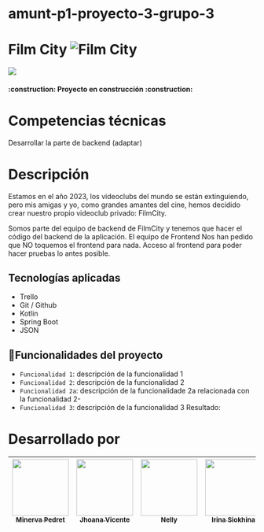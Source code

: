 # amunt-p1-proyecto-3-grupo-3

<h1 aling="center">
Film City
<img src="C:\Users\miner\Downloads\image (1).png" alt="Film City">
</h1>

<p aling="left">
<img src="https://img.shields.io/badge/STATUS-EN%20DESAROLLO-green">
</p>

<h4 aling="center">
:construction: Proyecto en construcción :construction:
</h4>

# Competencias técnicas

Desarrollar la parte de backend (adaptar)


# Descripción

Estamos en el año 2023, los videoclubs del mundo se están extinguiendo, pero mis amigas y yo, como grandes amantes del cine, hemos decidido crear nuestro propio videoclub privado: FilmCity.

Somos parte del equipo de backend de FilmCity y tenemos que hacer el código del backend de la aplicación. El equipo de Frontend Nos han pedido que NO toquemos el frontend para nada. Acceso al frontend para poder hacer pruebas lo antes posible.


## Tecnologías aplicadas

- Trello
- Git / Github
- Kotlin
- Spring Boot
- JSON

## :hammer:Funcionalidades del proyecto
- `Funcionalidad 1`: descripción de la funcionalidad 1 
- `Funcionalidad 2`: descripción de la funcionalidad 2
- `Funcionalidad 2a`: descripción de la funcionalidade 2a relacionada con la funcionalidad 2- 
- `Funcionalidad 3`: descripción de la funcionalidad 3
  Resultado:


# Desarrollado por

| [<img src="https://avatars.githubusercontent.com/u/126767503?v=4" width=115><br><sub>Minerva Pedret</sub>](https://github.com/account) | [<img src="https://avatars.githubusercontent.com/u/126072279?v=4" width=115><br><sub>Jhoana Vicente</sub>](https://github.com/JhoanaVicente) | [<img src="https://avatars.githubusercontent.com/u/126768083?v=4" width=115><br><sub>Nelly</sub>](https://github.com/NellyKaykay) | [<img src="https://avatars.githubusercontent.com/u/126768002?v=4" width=115><br><sub>Irina Siokhina</sub>](https://github.com/IrinaSiokhin) |
|:------------------------------------------------------------------------------------------------------------:|:--------------------------------------------------------------------------------------------------------------------------------------------:|:---------------------------------------------------------------------------------------------------------------------------------------:|:-------------------------------------------------------------------------------------------------------------------------------------------:|
